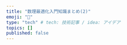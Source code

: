 ```yaml
---
title: "数理最適化入門知識まとめ(2)"
emoji: "👻"
type: "tech" # tech: 技術記事 / idea: アイデア
topics: []
published: false
---
```

# 